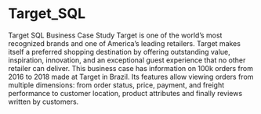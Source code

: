 # Target_SQL
Target SQL Business Case Study
Target is one of the world’s most recognized brands and one of America’s leading retailers. Target makes itself a preferred shopping destination by offering outstanding value, inspiration, innovation, and an exceptional guest experience that no other retailer can deliver. This business case has information on 100k orders from 2016 to 2018 made at Target in Brazil. Its features allow viewing orders from multiple dimensions: from order status, price, payment, and freight performance to customer location, product attributes and finally reviews written by customers.

